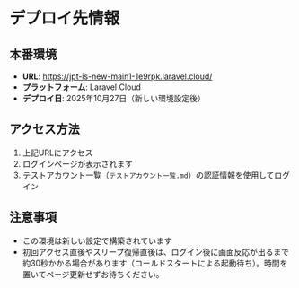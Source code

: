 # デプロイ先情報

## 本番環境
- **URL**: https://jpt-is-new-main1-1e9rpk.laravel.cloud/
- **プラットフォーム**: Laravel Cloud
- **デプロイ日**: 2025年10月27日（新しい環境設定後）

## アクセス方法
1. 上記URLにアクセス
2. ログインページが表示されます
3. テストアカウント一覧（`テストアカウント一覧.md`）の認証情報を使用してログイン

## 注意事項
- この環境は新しい設定で構築されています
- 初回アクセス直後やスリープ復帰直後は、ログイン後に画面反応が出るまで約30秒かかる場合があります（コールドスタートによる起動待ち）。時間を置いてページ更新せずお待ちください。

